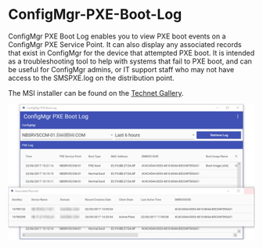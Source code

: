 # ConfigMgr-PXE-Boot-Log
ConfigMgr PXE Boot Log enables you to view PXE boot events on a ConfigMgr PXE Service Point. It can also display any associated records that exist in ConfigMgr for the device that attempted PXE boot. It is intended as a troubleshooting tool to help with systems that fail to PXE boot, and can be useful for ConfigMgr admins, or IT support staff who may not have access to the SMSPXE.log on the distribution point.

The MSI installer can be found on the [Technet Gallery](https://gallery.technet.microsoft.com/ConfigMgr-PXE-Boot-Log-e11a924b).

![Screenshot](https://raw.githubusercontent.com/SMSAgentSoftware/ConfigMgr-PXE-Boot-Log/master/PXEBoot.png)


